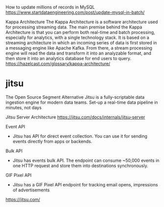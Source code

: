 How to update millions of records in MySQL
https://www.startdataengineering.com/post/update-mysql-in-batch/

Kappa Architecture
The Kappa Architecture is a software architecture used for processing streaming data. The main premise behind the Kappa Architecture is that you can perform both real-time and batch processing, especially for analytics, with a single technology stack. It is based on a streaming architecture in which an incoming series of data is first stored in a messaging engine like Apache Kafka. From there, a stream processing engine will read the data and transform it into an analyzable format, and then store it into an analytics database for end users to query.
https://hazelcast.com/glossary/kappa-architecture/

# jitsu

The Open Source
Segment Alternative
Jitsu is a fully-scriptable data ingestion engine for modern data teams. Set-up a real-time data pipeline in minutes, not days


Jitsu Server Architecture
https://jitsu.com/docs/internals/jitsu-server


Event API

- Jitsu has API for direct event collection. You can use it for sending events directly from apps or backends.

Bulk API

- Jitsu has events bulk API. The endpoint can consume ~50,000 events in one HTTP request and store them into destinations synchronously.

GIF Pixel API

- Jitsu has a GIF Pixel API endpoint for tracking email opens, impressions of advertisements


https://jitsu.com/